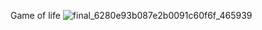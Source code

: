 Game of life
![final_6280e93b087e2b0091c60f6f_465939](https://user-images.githubusercontent.com/72997724/168471565-4d7b6473-0df9-4b7b-8bbb-9d933dbd2469.gif)
